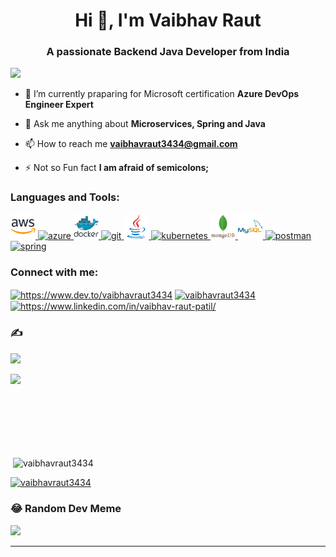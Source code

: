 <h1 align="center">Hi 👋, I'm Vaibhav Raut</h1>
<h3 align="center">A passionate Backend Java Developer from India</h3>

<!-- <p align="left"> <img src="https://komarev.com/ghpvc/?username=vaibhavraut3434&label=Profile%20views&color=0e75b6&style=flat" alt="vaibhavraut3434" /> </p> -->

[![](https://visitcount.itsvg.in/api?id=vaibhavraut3434&icon=0&color=0)](https://visitcount.itsvg.in)

<!--
- 🔭 I’m currently working on **working on**
-->
- 🌱 I’m currently praparing for Microsoft certification **Azure DevOps Engineer Expert**
<!--
- 👯 I’m looking to collaborate on **collaborate on**

- 🤝 I’m looking for help with **help with**

- 👨‍💻 All of my projects are available at [my projects are available at](my projects are available at)

- 📝 I regularly write articles on [regularly write articles on](regularly write articles on)
-->
- 💬 Ask me anything about **Microservices, Spring and Java**

- 📫 How to reach me **vaibhavraut3434@gmail.com**
<!--
- 📄 Know about my experiences [Know about my experiences](Know about my experiences)
-->
- ⚡ Not so Fun fact **I am afraid of semicolons;**

<h3 align="left">Languages and Tools:</h3>
<p align="left"> <a href="https://aws.amazon.com" target="_blank" rel="noreferrer"> <img src="https://raw.githubusercontent.com/devicons/devicon/master/icons/amazonwebservices/amazonwebservices-original-wordmark.svg" alt="aws" width="40" height="40"/> </a> <a href="https://azure.microsoft.com/en-in/" target="_blank" rel="noreferrer"> <img src="https://www.vectorlogo.zone/logos/microsoft_azure/microsoft_azure-icon.svg" alt="azure" width="40" height="40"/> </a> <a href="https://www.docker.com/" target="_blank" rel="noreferrer"> <img src="https://raw.githubusercontent.com/devicons/devicon/master/icons/docker/docker-original-wordmark.svg" alt="docker" width="40" height="40"/> </a> <a href="https://git-scm.com/" target="_blank" rel="noreferrer"> <img src="https://www.vectorlogo.zone/logos/git-scm/git-scm-icon.svg" alt="git" width="40" height="40"/> </a> <a href="https://www.java.com" target="_blank" rel="noreferrer"> <img src="https://raw.githubusercontent.com/devicons/devicon/master/icons/java/java-original.svg" alt="java" width="40" height="40"/> </a> <a href="https://kubernetes.io" target="_blank" rel="noreferrer"> <img src="https://www.vectorlogo.zone/logos/kubernetes/kubernetes-icon.svg" alt="kubernetes" width="40" height="40"/> </a> <a href="https://www.mongodb.com/" target="_blank" rel="noreferrer"> <img src="https://raw.githubusercontent.com/devicons/devicon/master/icons/mongodb/mongodb-original-wordmark.svg" alt="mongodb" width="40" height="40"/> </a> <a href="https://www.mysql.com/" target="_blank" rel="noreferrer"> <img src="https://raw.githubusercontent.com/devicons/devicon/master/icons/mysql/mysql-original-wordmark.svg" alt="mysql" width="40" height="40"/> </a> <a href="https://postman.com" target="_blank" rel="noreferrer"> <img src="https://www.vectorlogo.zone/logos/getpostman/getpostman-icon.svg" alt="postman" width="40" height="40"/> </a> <a href="https://spring.io/" target="_blank" rel="noreferrer"> <img src="https://www.vectorlogo.zone/logos/springio/springio-icon.svg" alt="spring" width="40" height="40"/> </a> </p>


<h3 align="left">Connect with me:</h3>
<p align="left">
<a href="https://dev.to/https://www.dev.to/vaibhavraut3434" target="blank"><img align="center" src="https://raw.githubusercontent.com/rahuldkjain/github-profile-readme-generator/master/src/images/icons/Social/devto.svg" alt="https://www.dev.to/vaibhavraut3434" height="30" width="40" /></a>
<a href="https://twitter.com/vaibhavraut3434" target="blank"><img align="center" src="https://raw.githubusercontent.com/rahuldkjain/github-profile-readme-generator/master/src/images/icons/Social/twitter.svg" alt="vaibhavraut3434" height="30" width="40" /></a>
<a href="https://linkedin.com/in/https://www.linkedin.com/in/vaibhav-raut-patil/" target="blank"><img align="center" src="https://raw.githubusercontent.com/rahuldkjain/github-profile-readme-generator/master/src/images/icons/Social/linked-in-alt.svg" alt="https://www.linkedin.com/in/vaibhav-raut-patil/" height="30" width="40" /></a>
</p>

### ✍️ 
<!-- Random Dev Quote -->
![](https://quotes-github-readme.vercel.app/api?type=horizontal&theme=radical)


<div width="100%" align="center">
  <a href="https://github.com/vaibhavraut3434/Portfolio-App" align="left"
    ><img
      align="left"
      width="45%"
      src="https://github-readme-stats.vercel.app/api/pin/?username=vaibhavraut3434&repo=Portfolio-App&title_color=0891b2&text_color=ffffff&icon_color=0891b2&bg_color=1c1917&hide_border=true&locale=en" /></a
  >
</div>
<br /><br /><br /><br /><br /><br /><br />


<p>&nbsp;<img align="center" src="https://github-readme-stats.vercel.app/api?username=vaibhavraut3434&show_icons=true&locale=en" alt="vaibhavraut3434" /></p>

<p align="left"> <a href="https://github.com/ryo-ma/github-profile-trophy"><img src="https://github-profile-trophy.vercel.app/?username=vaibhavraut3434" alt="vaibhavraut3434" /></a> </p>



### 😂 Random Dev Meme
<img src='https://memer-new.vercel.app/' style="height: 400px;"/>

---
<!-- [![](https://visitcount.itsvg.in/api?id=vaibhavraut3434&icon=0&color=0)](https://visitcount.itsvg.in) -->
